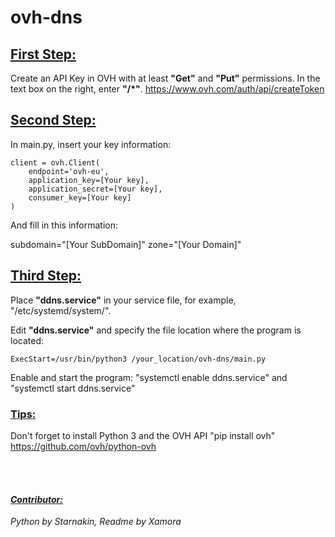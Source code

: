 # ovh-dns
## <ins>First Step:</ins>
Create an API Key in OVH with at least **"Get"** and **"Put"** permissions. In the text box on the right, enter **"/*"**.
https://www.ovh.com/auth/api/createToken
	
## <ins>Second Step:</ins>
In main.py, insert your key information:
```
client = ovh.Client(
	endpoint='ovh-eu',
	application_key=[Your key],
	application_secret=[Your key],
	consumer_key=[Your key]
)
```

And fill in this information:

subdomain="[Your SubDomain]"
zone="[Your Domain]"
	
## <ins>Third Step:</ins>
Place **"ddns.service"** in your service file, for example, "/etc/systemd/system/".

Edit **"ddns.service"** and specify the file location where the program is located:
```
ExecStart=/usr/bin/python3 /your_location/ovh-dns/main.py
```

Enable and start the program:
"systemctl enable ddns.service" and "systemctl start ddns.service"
	
### <ins>Tips:</ins>
Don't forget to install Python 3 and the OVH API
"pip install ovh"
https://github.com/ovh/python-ovh

<br></br>
#### <ins>*Contributor:*</ins>
*Python by Starnakin, Readme by Xamora*
